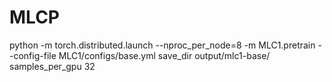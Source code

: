 # MLCP

python -m torch.distributed.launch --nproc_per_node=8 -m MLC1.pretrain --config-file MLC1/configs/base.yml save_dir output/mlc1-base/ samples_per_gpu 32
